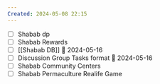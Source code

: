 ```yaml
---
Created: 2024-05-08 22:15
---
```

- [ ] Shabab dp  
- [ ] Shabab Rewards  
- [ ] [[Shabab DB]] 📅 2024-05-16
- [ ] Discussion Group Tasks format 📅 2024-05-16
- [ ] Shabab Community Centers
- [ ] Shabab Permaculture Realife Game
